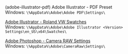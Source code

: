 (adobe-illustrator-pdf) Adobe Illustrator - PDF Preset<br>
Windows: ```\%AppData%\Adobe\Adobe PDF\Settings\```

[Adobe Illustrator - Roland VW Swatches](adobe-illustrator-roland-win)<br>
Windows: ```\%AppData%\Adobe\Adobe Illustrator <Version> Settings\en_US\x64\Swatches\```

[Adobe Photoshop - Camera RAW Settings](adobe-photoshop-acr-win)<br>
Windows: ```\%AppData%\Adobe\CameraRaw\Settings\```